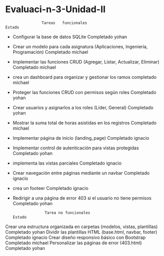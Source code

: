 # Evaluaci-n-3-Unidad-II 
                    Tareas	 funcionales                                                            Estado
-  Configurar la base de datos SQLite	                                                            Completado  yohan
-  Crear un modelo para cada asignatura (Aplicaciones, Ingeniería, Programación)	                Completado  michael
-  Implementar las funciones CRUD (Agregar, Listar, Actualizar, Eliminar)	                        Completado  michael
-  crea un dashboard para organizar y gestionar los ramos                                           completado  michael

-  Proteger las funciones CRUD con permisos según roles	                                            Completado  yohan
-  Crear usuarios y asignarlos a los roles (Líder, General)	                                        Completado  yohan
-  Mostrar la suma total de horas asistidas en los registros	                                    Completado  michael
-  Implementar página de inicio (landing_page)	                                                    Completado  ignacio
-  Implementar control de autenticación para vistas protegidas	                                    Completado  yohan
-  implementa las vistas parciales                                                                  Completado  ignacio
- Crear navegación entre páginas mediante un navbar                                                 Completado  ignacio
- crea un footeer 	                                                                                Completado  ignacio
- Redirigir a una página de error 403 si el usuario no tiene permisos	                            Completado  yohan




                    Tarea no funcionales	                                                        Estado
Crear una estructura organizada en carpetas (modelos, vistas, plantillas)	                        Completado  yohan
Dividir las plantillas HTML (base.html, navbar, footer)	                                            Completado  ignacio
Crear diseño responsivo básico con Bootstrap	                                                    Completado  michael
Personalizar las páginas de error (403.html)	                                                    Completado  yohan
